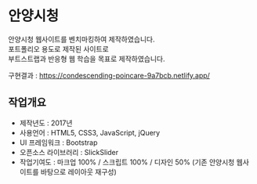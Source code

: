 # 안양시청
안양시청 웹사이트를 벤치마킹하여 제작하였습니다.<br/>
포트폴리오 용도로 제작된 사이트로<br/>
부트스트랩과 반응형 웹 학습을 목표로 제작하였습니다.

구현결과 : https://condescending-poincare-9a7bcb.netlify.app/

## 작업개요
- 제작년도 : 2017년
- 사용언어 : HTML5, CSS3, JavaScript, jQuery<br/>
- UI 프레임워크 : Bootstrap
- 오픈소스 라이브러리 : SlickSlider
- 작업기여도 : 마크업 100% / 스크립트 100% / 디자인 50% (기존 안양시청 웹사이트를 바탕으로 레이아웃 재구성)
